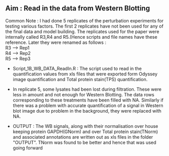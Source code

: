 ## Aim : Read in the data from Western Blotting 

Common Note : I had done 5 replicates of the perturbation experiments for testing various factors. The first 2 replicates have not been used for any of the final data and model building. 
The replicates used for the paper were internally called R3,R4 and R5.(Hence scripts and file names have these reference. Later they were renamed as follows :    
R3 --> Rep1  
R4 --> Rep2   
R5 --> Rep3   

- Script_1B_WB_DATA_ReadIn.R : The script used to read in the quantification values from xls files that were exported form Odyssey image quantification and Total protein stain(TPS) quantification.    

- In replicate 5, some lysates had been lost during filtration. These were less in amount and not enough for Western Blotting. The data rows corresponding to these treatments have been filled with NA. Similarly if there was a problem with accurate quantification of a signal in Western blot image due to problem in the background, they were replaced with NA.

- OUTPUT : The WB signals, along with their normalisation over house keeping protein GAPDH(GNorm) and over Total protein stain(TNorm) and associated annotations are written out as xls files in the folder "OUTPUT". TNorm was found to be better and hence that was used going forward



